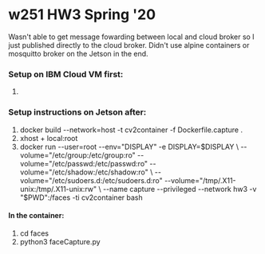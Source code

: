 # w251 HW3 Spring '20

Wasn't able to get message fowarding between local and cloud broker so I just published directly to the cloud broker. Didn't use alpine containers or mosquitto broker on the Jetson in the end. 

### Setup on IBM Cloud VM first: 

1. 

### Setup instructions on Jetson after: 

1. docker build --network=host -t cv2container -f Dockerfile.capture .
2. xhost + local:root
3. docker run --user=root --env="DISPLAY" -e DISPLAY=$DISPLAY \
--volume="/etc/group:/etc/group:ro" --volume="/etc/passwd:/etc/passwd:ro" --volume="/etc/shadow:/etc/shadow:ro" \
--volume="/etc/sudoers.d:/etc/sudoers.d:ro" --volume="/tmp/.X11-unix:/tmp/.X11-unix:rw" \
--name capture --privileged --network hw3 -v "$PWD":/faces -ti cv2container bash

#### In the container: 
1. cd faces
2. python3 faceCapture.py
